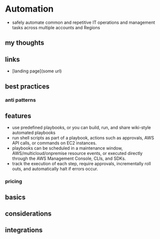# Automation

- safely automate common and repetitive IT operations and management tasks across multiple accounts and Regions

## my thoughts

## links

- [landing page](some url)

## best practices

### anti patterns

## features

- use predefined playbooks, or you can build, run, and share wiki-style automated playbooks
- run shell scripts as part of a playbook, actions such as approvals, AWS API calls, or commands on EC2 instances.
- playbooks can be scheduled in a maintenance window, AWS/multicloud/onpremise resource events, or executed directly through the AWS Management Console, CLIs, and SDKs.
- track the execution of each step, require approvals, incrementally roll outs, and automatically halt if errors occur.

### pricing

## basics

## considerations

## integrations

